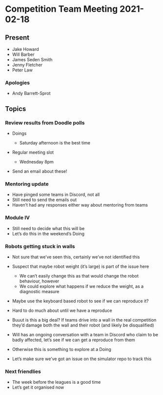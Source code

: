 # Competition Team Meeting 2021-02-18

## Present

- Jake Howard
- Will Barber
- James Seden Smith
- Jenny Fletcher
- Peter Law

### Apologies

- Andy Barrett-Sprot

## Topics

### Review results from Doodle polls

- Doings

  - Saturday afternoon is the best time

- Regular meeting slot

  - Wednesday 8pm

- Send an email about these!

### Mentoring update

- Have pinged some teams in Discord, not all
- Still need to send the emails out
- Haven’t had any responses either way about mentoring from teams

### Module Ⅳ

- Still need to decide what this will be
- Let’s do this in the weekend’s Doing

### Robots getting stuck in walls

- Not sure that we’ve seen this, certainly we’ve not identified this

- Suspect that maybe robot weight (it’s large) is part of the issue here

  - We can’t easily change this as that would change the robot behaviour, however
  - We could explore what happens if we reduce the weight, as a diagnostic measure

- Maybe use the keyboard based robot to see if we can reproduce it?

- Hard to do much about until we have a reproduce

- Buuut is this a big deal? If teams drive into a wall in the real competition they’d damage both the wall and their robot (and likely be disqualified)

- Will has an ongoing conversation with a team in Discord who claim to be badly affected, let’s see if we can get a reproduce from them

- Otherwise this is something to explore at a Doing

- Let’s make sure we’ve got an issue on the simulator repo to track this

### Next friendlies

- The week before the leagues is a good time
- Let’s get it organised now
